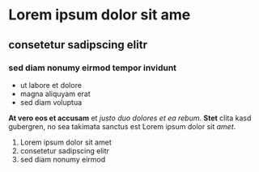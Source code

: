 # Lorem ipsum dolor sit ame

## consetetur sadipscing elitr

### sed diam nonumy eirmod tempor invidunt 

* ut labore et dolore 
* magna aliquyam erat
* sed diam voluptua

**At vero eos et accusam** et _justo duo dolores et ea rebum_. **Stet** clita kasd gubergren, no sea takimata sanctus est Lorem ipsum dolor sit _amet_. 

1. Lorem ipsum dolor sit amet
2. consetetur sadipscing elitr
3. sed diam nonumy eirmod 
